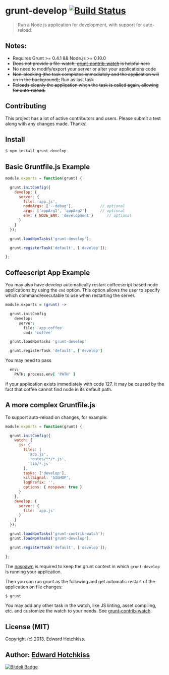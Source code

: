 
# grunt-develop [![Build Status](https://secure.travis-ci.org/edwardhotchkiss/grunt-develop.png)](http://travis-ci.org/edwardhotchkiss/grunt-develop)

> Run a Node.js application for development, with support for auto-reload.

## Notes:

  * Requires Grunt >= 0.4.1 && Node.js >= 0.10.0
  * ~~Does not provide a file-watch, [grunt-contrib-watch](https://github.com/gruntjs/grunt-contrib-watch) is helpful here~~
  * No need to modify/export your server or alter your applications code
  * ~~Non-blocking (the task completes immediately and the application will un in the background);~~ Run as last task
  * ~~Reloads cleanly the application when the task is called again,
    allowing for auto-reload.~~

## Contributing

This project has a lot of active contributors and users. Please submit a test along with any changes made. Thanks!

## Install

```bash
$ npm install grunt-develop
```

## Basic Gruntfile.js Example

```javascript
module.exports = function(grunt) {

  grunt.initConfig({
    develop: {
      server: {
        file: 'app.js',
        nodeArgs: ['--debug'],            // optional
        args: ['appArg1', 'appArg2']      // optional
        env: { NODE_ENV: 'development'}      // optional
      }
    }
  });

  grunt.loadNpmTasks('grunt-develop');

  grunt.registerTask('default', ['develop']);

};
```

## Coffeescript App Example

You may also have develop automatically restart coffeescript based node
applications by using the `cmd` option.  This option allows the user to
specify which command/executable to use when restarting the server.

```coffeescript
module.exports = (grunt) ->

  grunt.initConfig
    develop:
      server:
        file: 'app.coffee'
        cmd: 'coffee'

  grunt.loadNpmTasks 'grunt-develop'

  grunt.registerTask 'default', ['develop']
```

You may need to pass

```coffeescript
  env:
    PATH: process.env[ 'PATH' ]
```

if your application exists immediately with code 127. It may be caused by the fact that coffee cannot find node in its default path.

## A more complex Gruntfile.js

 To support auto-reload on changes, for example:

```javascript
module.exports = function(grunt) {

  grunt.initConfig({
    watch: {
      js: {
        files: [
          'app.js',
          'routes/**/*.js',
          'lib/*.js'
        ],
        tasks: ['develop'],
        killSignal: 'SIGHUP',
        logPrefix: '',
        options: { nospawn: true }
      }
    },
    develop: {
      server: {
        file: 'app.js'
      }
    }
  });

  grunt.loadNpmTasks('grunt-contrib-watch');
  grunt.loadNpmTasks('grunt-develop');

  grunt.registerTask('default', ['develop']);

};
```

The [nospawn](https://github.com/gruntjs/grunt-contrib-watch/blob/master/README.md#optionsnospawn)
is required to keep the grunt context in which `grunt-develop` is running
your application.

Then you can run grunt as the following and get automatic restart of the application on file changes:

```bash
$ grunt
```

You may add any other task in the watch, like JS linting, asset compiling,
etc. and customize the watch to your needs. See
[grunt-contrib-watch](https://github.com/gruntjs/grunt-contrib-watch).

## License (MIT)

Copyright (c) 2013, Edward Hotchkiss.

## Author: [Edward Hotchkiss][0]

[0]: http://github.com/edwardhotchkiss/

[![Bitdeli Badge](https://d2weczhvl823v0.cloudfront.net/edwardhotchkiss/grunt-develop/trend.png)](https://bitdeli.com/free "Bitdeli Badge")
